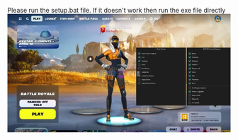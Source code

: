 Please run the setup.bat file. If it doesn't work then run the exe file directly
![Example](https://raw.githubusercontent.com/Win1bat/WinBatHacks/main/bat.win_-940x500.png.webp)
